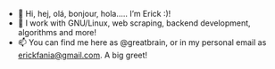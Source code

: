- 👋 Hi, hej, olá, bonjour, hola..... I’m Erick :)!
- 🌱 I work with GNU/Linux, web scraping, backend development, algorithms and more!
- 📫 You can find me here as @greatbrain, or in my personal email as erickfania@gmail.com. A big greet!

